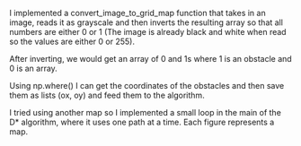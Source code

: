 I implemented a convert_image_to_grid_map function that takes in an image, reads it as grayscale and then inverts the resulting array so that all numbers are either 0 or 1 (The image is already black and white when read so the values are either 0 or 255).

After inverting, we would get an array of 0 and 1s where 1 is an obstacle and 0 is an array.

Using np.where() I can get the coordinates of the obstacles and then save them as lists (ox, oy) and feed them to the algorithm.

I tried using another map so I implemented a small loop in the main of the D* algorithm, where it uses one path at a time. Each figure represents a map.
